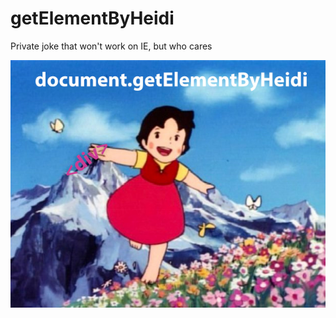 # getElementByHeidi
Private joke that won't work on IE, but who cares

![getElementByHeidi](heidi.jpg)